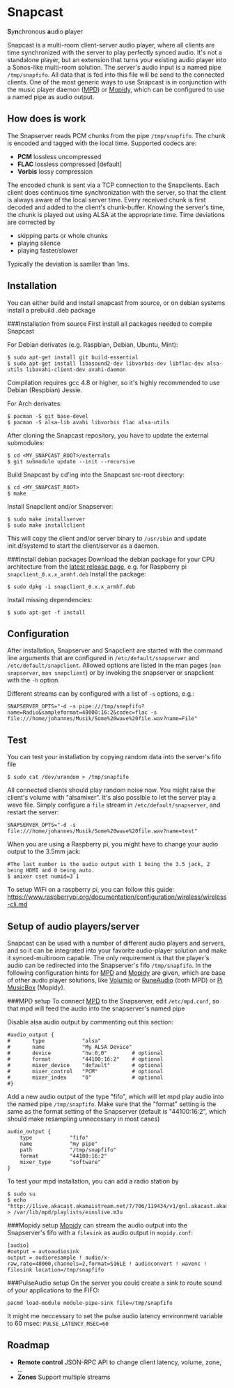 Snapcast
========

**S**y**n**chronous **a**udio **p**layer

Snapcast is a multi-room client-server audio player, where all clients are time synchronized with the server to play perfectly synced audio. It's not a standalone player, but an extension that turns your existing audio player into a Sonos-like multi-room solution.
The server's audio input is a named pipe `/tmp/snapfifo`. All data that is fed into this file will be send to the connected clients. One of the most generic ways to use Snapcast is in conjunction with the music player daemon ([MPD](http://www.musicpd.org/)) or [Mopidy](https://www.mopidy.com/), which can be configured to use a named pipe as audio output.

How does is work
----------------
The Snapserver reads PCM chunks from the pipe `/tmp/snapfifo`. The chunk is encoded and tagged with the local time. Supported codecs are:
* **PCM** lossless uncompressed
* **FLAC** lossless compressed [default]
* **Vorbis** lossy compression

The encoded chunk is sent via a TCP connection to the Snapclients.
Each client does continuos time synchronization with the server, so that the client is always aware of the local server time.
Every received chunk is first decoded and added to the client's chunk-buffer. Knowing the server's time, the chunk is played out using ALSA at the appropriate time. Time deviations are corrected by
* skipping parts or whole chunks
* playing silence
* playing faster/slower

Typically the deviation is samller than 1ms.

Installation
------------
You can either build and install snapcast from source, or on debian systems install a prebuild .deb package

###Installation from source
First install all packages needed to compile Snapcast

For Debian derivates (e.g. Raspbian, Debian, Ubuntu, Mint):

    $ sudo apt-get install git build-essential
    $ sudo apt-get install libasound2-dev libvorbis-dev libflac-dev alsa-utils libavahi-client-dev avahi-daemon

Compilation requires gcc 4.8 or higher, so it's highly recommended to use Debian (Respbian) Jessie.

For Arch derivates:

    $ pacman -S git base-devel
    $ pacman -S alsa-lib avahi libvorbis flac alsa-utils

After cloning the Snapcast repository, you have to update the external submodules:

    $ cd <MY_SNAPCAST_ROOT>/externals
    $ git submodule update --init --recursive

Build Snapcast by cd'ing into the Snapcast src-root directory:

    $ cd <MY_SNAPCAST_ROOT>
    $ make

Install Snapclient and/or Snapserver:

    $ sudo make installserver
    $ sudo make installclient

This will copy the client and/or server binary to `/usr/sbin` and update init.d/systemd to start the client/server as a daemon.

###Install debian packages
Download the debian package for your CPU architecture from the [latest release page](https://github.com/badaix/snapcast/releases/latest), e.g. for Raspberry pi `snapclient_0.x.x_armhf.deb`
Install the package:

    $ sudo dpkg -i snapclient_0.x.x_armhf.deb

Install missing dependencies:

    $ sudo apt-get -f install

Configuration
-------------
After installation, Snapserver and Snapclient are started with the command line arguments that are configured in `/etc/default/snapserver` and `/etc/default/snapclient`.
Allowed options are listed in the man pages (`man snapserver`, `man snapclient`) or by invoking the snapserver or snapclient with the `-h` option.

Different streams can by configured with a list of `-s` options, e.g.:

    SNAPSERVER_OPTS="-d -s pipe:///tmp/snapfifo?name=Radio&sampleformat=48000:16:2&codec=flac -s file:///home/johannes/Musik/Some%20wave%20file.wav?name=File"

Test
----
You can test your installation by copying random data into the server's fifo file

    $ sudo cat /dev/urandom > /tmp/snapfifo

All connected clients should play random noise now. You might raise the client's volume with "alsamixer".
It's also possible to let the server play a wave file. Simply configure a `file` stream in `/etc/default/snapserver`, and restart the server:

    SNAPSERVER_OPTS="-d -s file:///home/johannes/Musik/Some%20wave%20file.wav?name=test"

When you are using a Raspberry pi, you might have to change your audio output to the 3.5mm jack:

    #The last number is the audio output with 1 being the 3.5 jack, 2 being HDMI and 0 being auto.
    $ amixer cset numid=3 1

To setup WiFi on a raspberry pi, you can follow this guide:
https://www.raspberrypi.org/documentation/configuration/wireless/wireless-cli.md


Setup of audio players/server
-----------------------------
Snapcast can be used with a number of different audio players and servers, and so it can be integrated into your favorite audio-player solution and make it synced-multiroom capable.
The only requirement is that the player's audio can be redirected into the Snapserver's fifo `/tmp/snapfifo`. In the following configuration hints for [MPD](http://www.musicpd.org/) and [Mopidy](https://www.mopidy.com/) are given, which are base of other audio player solutions, like [Volumio](https://volumio.org/) or [RuneAudio](http://www.runeaudio.com/) (both MPD) or [Pi MusicBox](http://www.pimusicbox.com/) (Mopidy).

###MPD setup
To connect [MPD](http://www.musicpd.org/) to the Snapserver, edit `/etc/mpd.conf`, so that mpd will feed the audio into the snapserver's named pipe

Disable alsa audio output by commenting out this section:

    #audio_output {
    #       type            "alsa"
    #       name            "My ALSA Device"
    #       device          "hw:0,0"        # optional
    #       format          "44100:16:2"    # optional
    #       mixer_device    "default"       # optional
    #       mixer_control   "PCM"           # optional
    #       mixer_index     "0"             # optional
    #}

Add a new audio output of the type "fifo", which will let mpd play audio into the named pipe `/tmp/snapfifo`.
Make sure that the "format" setting is the same as the format setting of the Snapserver (default is "44100:16:2", which should make resampling unnecessary in most cases)

    audio_output {
        type            "fifo"
        name            "my pipe"
        path            "/tmp/snapfifo"
        format          "44100:16:2"
        mixer_type      "software"
    }

To test your mpd installation, you can add a radio station by

    $ sudo su
    $ echo "http://1live.akacast.akamaistream.net/7/706/119434/v1/gnl.akacast.akamaistream.net/1live" > /var/lib/mpd/playlists/einslive.m3u

###Mopidy setup
[Mopidy](https://www.mopidy.com/) can stream the audio output into the Snapserver's fifo with a `filesink` as audio output in `mopidy.conf`:

    [audio]
    #output = autoaudiosink
    output = audioresample ! audio/x-raw,rate=48000,channels=2,format=S16LE ! audioconvert ! wavenc ! filesink location=/tmp/snapfifo

###PulseAudio setup
On the server you could create a sink to route sound of your applications to the FIFO:
```
pacmd load-module module-pipe-sink file=/tmp/snapfifo
```
It might me neccessary to set the pulse audio latency environment variable to 60 msec: `PULSE_LATENCY_MSEC=60`

Roadmap
-------
* **Remote control** JSON-RPC API to change client latency, volume, zone, ...
* **Zones** Support multiple streams

